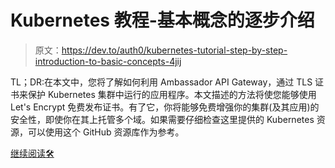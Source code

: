 # Kubernetes 教程-基本概念的逐步介绍

> 原文：<https://dev.to/auth0/kubernetes-tutorial-step-by-step-introduction-to-basic-concepts-4jij>

TL；DR:在本文中，您将了解如何利用 Ambassador API Gateway，通过 TLS 证书来保护 Kubernetes 集群中运行的应用程序。本文描述的方法将使您能够使用 Let's Encrypt 免费发布证书。有了它，你将能够免费增强你的集群(及其应用)的安全性，即使你在其上托管多个域。如果需要仔细检查这里提供的 Kubernetes 资源，可以使用这个 GitHub 资源库作为参考。

[继续阅读🛠](https://auth0.com/blog/kubernetes-tutorial-managing-tls-certificates-with-ambassador/?utm_source=dev&utm_medium=sc&utm_campaign=kubernetes_ambassador)